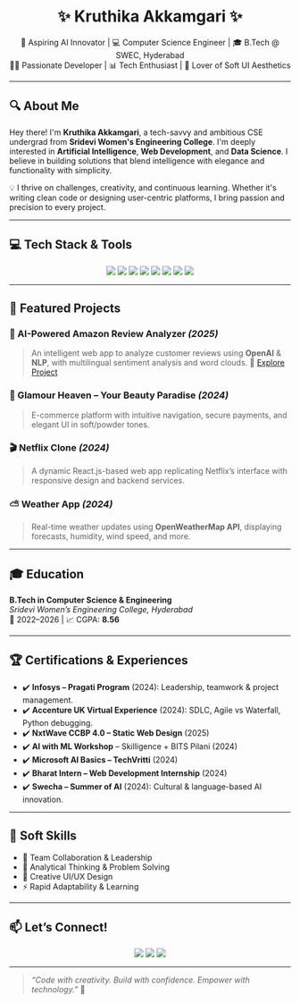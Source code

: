 <h1 align="center">✨ Kruthika Akkamgari ✨</h1>

<p align="center">
  🚀 Aspiring AI Innovator | 💻 Computer Science Engineer | 🎓 B.Tech @ SWEC, Hyderabad <br>
  👩‍💻 Passionate Developer | 📊 Tech Enthusiast | 🌸 Lover of Soft UI Aesthetics
</p>

---

## 🔍 About Me

Hey there! I'm **Kruthika Akkamgari**, a tech-savvy and ambitious CSE undergrad from **Sridevi Women's Engineering College**. I'm deeply interested in **Artificial Intelligence**, **Web Development**, and **Data Science**. I believe in building solutions that blend intelligence with elegance and functionality with simplicity.

💡 I thrive on challenges, creativity, and continuous learning. Whether it's writing clean code or designing user-centric platforms, I bring passion and precision to every project.

---

## 💻 Tech Stack & Tools

<p align="center">
  <img src="https://img.shields.io/badge/Python-FFD43B?style=for-the-badge&logo=python&logoColor=blue"/>
  <img src="https://img.shields.io/badge/Java-007396?style=for-the-badge&logo=java&logoColor=white"/>
  <img src="https://img.shields.io/badge/HTML5-E34F26?style=for-the-badge&logo=html5&logoColor=white"/>
  <img src="https://img.shields.io/badge/CSS3-1572B6?style=for-the-badge&logo=css3&logoColor=white"/>
  <img src="https://img.shields.io/badge/JavaScript-F7DF1E?style=for-the-badge&logo=javascript&logoColor=black"/>
  <img src="https://img.shields.io/badge/React-20232A?style=for-the-badge&logo=react&logoColor=61DAFB"/>
  <img src="https://img.shields.io/badge/SQL-003B57?style=for-the-badge&logo=postgresql&logoColor=white"/>
  <img src="https://img.shields.io/badge/Git-F05032?style=for-the-badge&logo=git&logoColor=white"/>
</p>

---

## 🌟 Featured Projects

### 🧠 AI-Powered Amazon Review Analyzer *(2025)*
> An intelligent web app to analyze customer reviews using **OpenAI** & **NLP**, with multilingual sentiment analysis and word clouds.
🔗 [Explore Project](https://github.com/Kruthikakkamgari/Amazon-Sentiment-analysis)

### 💄 Glamour Heaven – Your Beauty Paradise *(2024)*
> E-commerce platform with intuitive navigation, secure payments, and elegant UI in soft/powder tones.

### 🎬 Netflix Clone *(2024)*
> A dynamic React.js-based web app replicating Netflix’s interface with responsive design and backend services.

### ⛅ Weather App *(2024)*
> Real-time weather updates using **OpenWeatherMap API**, displaying forecasts, humidity, wind speed, and more.

---

## 🎓 Education

**B.Tech in Computer Science & Engineering**  
*Sridevi Women’s Engineering College, Hyderabad*  
📅 2022–2026 | 📈 CGPA: **8.56**

---

## 🏆 Certifications & Experiences

- ✔️ **Infosys – Pragati Program** (2024): Leadership, teamwork & project management.
- ✔️ **Accenture UK Virtual Experience** (2024): SDLC, Agile vs Waterfall, Python debugging.
- ✔️ **NxtWave CCBP 4.0 – Static Web Design** (2025)
- ✔️ **AI with ML Workshop** – Skilligence + BITS Pilani (2024)
- ✔️ **Microsoft AI Basics – TechVritti** (2024)
- ✔️ **Bharat Intern – Web Development Internship** (2024)
- ✔️ **Swecha – Summer of AI** (2024): Cultural & language-based AI innovation.

---

## 🧩 Soft Skills

- 🤝 Team Collaboration & Leadership  
- 🧠 Analytical Thinking & Problem Solving  
- 🎨 Creative UI/UX Design  
- ⚡ Rapid Adaptability & Learning

---

## 📫 Let’s Connect!

<p align="center">
  <a href="mailto:kruthikareddy1105@gmail.com"><img src="https://img.shields.io/badge/Gmail-D14836?style=for-the-badge&logo=gmail&logoColor=white"/></a>
  <a href="https://www.linkedin.com/in/kruthika-akkamgari"><img src="https://img.shields.io/badge/LinkedIn-0A66C2?style=for-the-badge&logo=linkedin&logoColor=white"/></a>
  <a href="https://github.com/kruthikakkamgari"><img src="https://img.shields.io/badge/GitHub-181717?style=for-the-badge&logo=github&logoColor=white"/></a>
</p>

---

> _“Code with creativity. Build with confidence. Empower with technology.”_ 🌸

